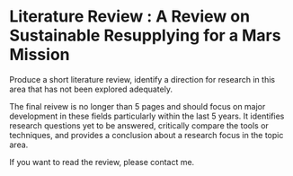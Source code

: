 # Literature Review : A Review on Sustainable Resupplying for a Mars Mission

Produce a short literature review, identify a direction for research in this area that has not been explored adequately.

The final reivew is no longer than 5 pages and should focus on major development in these fields particularly within the last 5 years. It identifies research questions yet to be answered, critically compare the tools or techniques, and provides a conclusion about a research focus in the topic area.

If you want to read the review, please contact me.
